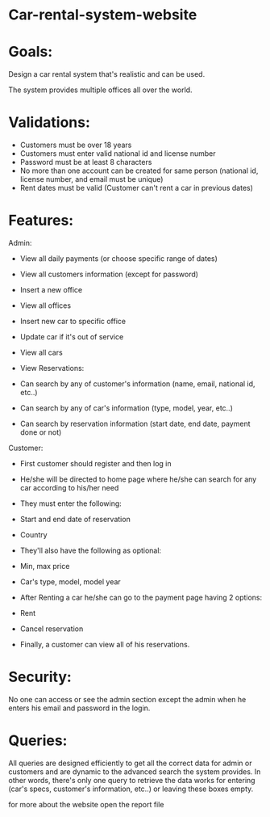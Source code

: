 # Car-rental-system-website
# **Goals:**

Design a car rental system that's realistic and can be used.

The system provides multiple offices all over the world.

# **Validations:**

- Customers must be over 18 years
- Customers must enter valid national id and license number
- Password must be at least 8 characters
- No more than one account can be created for same person (national id, license number, and email must be unique)
- Rent dates must be valid (Customer can't rent a car in previous dates)

# **Features:**

Admin:

- View all daily payments (or choose specific range of dates)
- View all customers information (except for password)
- Insert a new office
- View all offices
- Insert new car to specific office
- Update car if it's out of service
- View all cars
- View Reservations:

- Can search by any of customer's information (name, email, national id, etc..)
- Can search by any of car's information (type, model, year, etc..)
- Can search by reservation information (start date, end date, payment done or not)

Customer:

- First customer should register and then log in
- He/she will be directed to home page where he/she can search for any car according to his/her need
- They must enter the following:

- Start and end date of reservation
- Country

- They'll also have the following as optional:

- Min, max price
- Car's type, model, model year

- After Renting a car he/she can go to the payment page having 2 options:

- Rent
- Cancel reservation

- Finally, a customer can view all of his reservations.

# **Security:**

No one can access or see the admin section except the admin when he enters his email and password in the login.

# **Queries:**

All queries are designed efficiently to get all the correct data for admin or customers and are dynamic to the advanced search the system provides. In other words, there's only one query to retrieve the data works for entering (car's specs, customer's information, etc..) or leaving these boxes empty.

for more about the website open the report file
